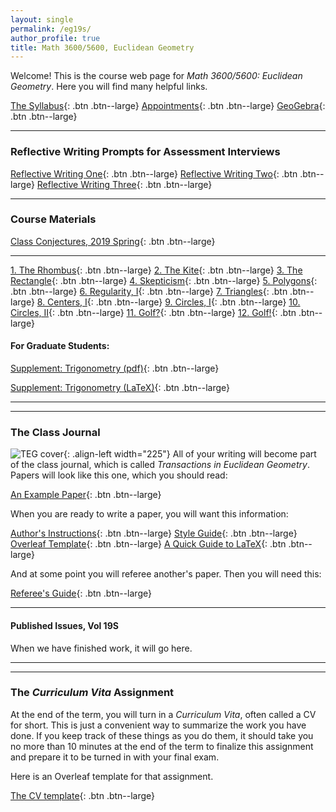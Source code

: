 ```yaml
---
layout: single
permalink: /eg19s/
author_profile: true
title: Math 3600/5600, Euclidean Geometry
---
```


Welcome! This is the course web page for _Math 3600/5600: Euclidean Geometry_. Here
you will find many helpful links.

[The Syllabus](https://docs.google.com/document/d/1AebXE-hiwgF8M8envpTXuO8cH5lac9jxmCvq9wPSZT0/edit?usp=sharing){: .btn .btn--large}
[Appointments](https://theronhitchman.youcanbook.me/){: .btn .btn--large}
[GeoGebra](https://www.geogebra.org/){: .btn .btn--large}

----
### Reflective Writing Prompts for Assessment Interviews

[Reflective Writing One](https://docs.google.com/document/d/1w1niH6i53WJN-0OnsQtOoMcVFldCy6sX7_wi-63fn28/edit?usp=sharing){: .btn .btn--large}
[Reflective Writing Two](https://docs.google.com/document/d/1gi-YVoB4sPrAb10NPIK2ML6J8vAETtD1EnWA6db1rd0/edit?usp=sharing){: .btn .btn--large}
[Reflective Writing Three](https://docs.google.com/document/d/19rtIffIFqivdGQaeLLyAGkXGaDw6ngOXI2vvcnF1sj4/edit?usp=sharing){: .btn .btn--large}

---

### Course Materials

[Class Conjectures, 2019 Spring](https://docs.google.com/document/d/1VKXzX-eTxJNr_9xpVCJ20HEtthUYoow72AFApGwptfY/edit?usp=sharing){: .btn .btn--large}

----

[1. The Rhombus]({{site.url}}{{site.baseurl}}/assets/EG_main01.pdf){: .btn .btn--large}
[2. The Kite]({{site.url}}{{site.baseurl}}/assets/EG_main02.pdf){: .btn .btn--large}
[3. The Rectangle]({{site.url}}{{site.baseurl}}/assets/EG_main03.pdf){: .btn .btn--large}
[4. Skepticism]({{site.url}}{{site.baseurl}}/assets/EG_main04.pdf){: .btn .btn--large}
[5. Polygons]({{site.url}}{{site.baseurl}}/assets/EG_main05.pdf){: .btn .btn--large}
[6. Regularity, I]({{site.url}}{{site.baseurl}}/assets/EG_main06.pdf){: .btn .btn--large}
[7. Triangles]({{site.url}}{{site.baseurl}}/assets/EG_main07.pdf){: .btn .btn--large}
[8. Centers, I]({{site.url}}{{site.baseurl}}/assets/EG_main08.pdf){: .btn .btn--large}
[9. Circles, I]({{site.url}}{{site.baseurl}}/assets/EG_main09.pdf){: .btn .btn--large}
[10. Circles, II]({{site.url}}{{site.baseurl}}/assets/EG_main10.pdf){: .btn .btn--large}
[11. Golf?]({{site.url}}{{site.baseurl}}/assets/EG_main11.pdf){: .btn .btn--large}
[12. Golf!]({{site.url}}{{site.baseurl}}/assets/EG_main12.pdf){: .btn .btn--large}


<!--
[13. Area, I](https://drive.google.com/open?id=0B2t6ivhRzD_Fa3hCVWc2Z0FIYWM){: .btn .btn--large}
[14. Area, II](https://drive.google.com/open?id=0B2t6ivhRzD_FR1JCb2c4Rl8wZlE){: .btn .btn--large}
[15. Regularity, II](https://drive.google.com/open?id=0B2t6ivhRzD_FUVg1bTVyTG5PQ0U){: .btn .btn--large}
[16. The Pentagon](https://drive.google.com/open?id=0B2t6ivhRzD_FX1ZqdTZLM3p3UDg){: .btn .btn--large}

[17. Centers, II](https://drive.google.com/open?id=0B2t6ivhRzD_FVm5nY1lKeU0yVFE){: .btn .btn--large}
[18. The Nine-point Circle](https://drive.google.com/open?id=0B2t6ivhRzD_FRjZFVlJHOGFKLUU){: .btn .btn--large}
[19. Extra Theorems](https://drive.google.com/open?id=0B2t6ivhRzD_FZkFyNWk4cWViVms){: .btn .btn--large}


[The Whole Thing as a Bundle](https://drive.google.com/open?id=0B2t6ivhRzD_FUVl4dDBsYURXeFU){: .btn .btn--large .btn--danger}

-->

#### For Graduate Students:

[Supplement: Trigonometry (pdf)]({{site.url}}{{site.baseurl}}/assets/Trigonometry.pdf){: .btn .btn--large}

[Supplement: Trigonometry (LaTeX)]({{site.url}}{{site.baseurl}}/assets/Trigonometry.tex){: .btn .btn--large}

----
----

### The Class Journal



![TEG cover]({{site.url}}{{site.baseurl}}/assets/images/TEG-cover.png){: .align-left width="225"}
All of your writing will become part of the class journal, which is called
_Transactions in Euclidean Geometry_. Papers will look like this one, which you should read:

[An Example Paper](https://drive.google.com/file/d/0B2t6ivhRzD_FRGJOOHktQXdlbEk/view?usp=sharing){: .btn .btn--large}

When you are ready to write a paper, you will want this information:

[Author's Instructions](https://docs.google.com/document/d/1p8z158AbTrnvoTDFSlwQulJj_kRKxVG5KyuuJ86EqRg/edit?usp=sharing){: .btn .btn--large}
[Style Guide](https://docs.google.com/document/d/1222PV9c95asJXPizmXdP9DWljVPWp6lFBzPALHyudIk/edit?usp=sharing){: .btn .btn--large}
[Overleaf Template](https://www.overleaf.com/latex/templates/transactions-in-euclidean-geometry-template/tkjnyvhmybkz#.WZKIS3eGPzZ){: .btn .btn--large}
[A Quick Guide to LaTeX](https://www.overleaf.com/latex/templates/a-quick-guide-to-latex/fghqpfgnxggz#.WZI76neGPzZ){: .btn .btn--large}

And at some point you will referee another's paper. Then you will need this:

[Referee's Guide](https://docs.google.com/document/d/1LfKEUgXEbIg6RJSp3QJyTC7RHfFnMQvkzIrVImhAqAA/edit?usp=sharing){: .btn .btn--large}

----

#### Published Issues, Vol 19S

When we have finished work, it will go here.

<!--

[Issue 1]({{site.url}}{{site.baseurl}}/assets/TEG-18F-1.pdf){: .btn .btn--large}
[Issue 2]({{site.url}}{{site.baseurl}}/assets/TEG-17F-2.pdf){: .btn .btn--large}
[Issue 3]({{site.url}}{{site.baseurl}}/assets/TEG-17F-3.pdf){: .btn .btn--large}
[Issue 4]({{site.url}}{{site.baseurl}}/assets/TEG-17F-4.pdf){: .btn .btn--large}
[Issue 5]({{site.url}}{{site.baseurl}}/assets/TEG-17F-5.pdf){: .btn .btn--large}
[Issue 6]({{site.url}}{{site.baseurl}}/assets/TEG-17F-6.pdf){: .btn .btn--large}
[Issue 7]({{site.url}}{{site.baseurl}}/assets/TEG-17F-7.pdf){: .btn .btn--large}
[Issue 8]({{site.url}}{{site.baseurl}}/assets/TEG-17F-8.pdf){: .btn .btn--large}
[Issue 9]({{site.url}}{{site.baseurl}}/assets/TEG-17F-9.pdf){: .btn .btn--large}
-->

----
----

### The _Curriculum Vita_ Assignment

At the end of the term, you will turn in a _Curriculum Vita_, often called a CV
for short. This is just a convenient way to summarize the work you have done.
If you keep track of these things as you do them, it should take you no more
than 10 minutes at the end of the term to finalize this assignment and prepare
it to be turned in with your final exam.

Here is an Overleaf template for that assignment.

[The CV template](https://www.overleaf.com/latex/templates/euclidean-geometry-cv-assignment-template/vkrhnnmxcdch#.WZKIeXeGPzY){: .btn .btn--large}
